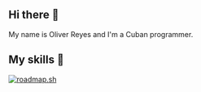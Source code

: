 ## Hi there 👋

My name is Oliver Reyes and I'm a Cuban programmer.

## My skills 🚀

[![roadmap.sh](https://roadmap.sh/card/tall/681d93bb42b1a247874c88b1?variant=dark)](https://roadmap.sh)

<!-- Add skills icon, see on Virusgaming or Sn0wm4n profile-->

<!--
**RyuDMC/RyuDMC** is a ✨ _special_ ✨ repository because its `README.md` (this file) appears on your GitHub profile.

Here are some ideas to get you started:

- 🔭 I’m currently working on ...
- 🌱 I’m currently learning ...
- 👯 I’m looking to collaborate on ...
- 🤔 I’m looking for help with ...
- 💬 Ask me about ...
- 📫 How to reach me: ...
- 😄 Pronouns: ...
- ⚡ Fun fact: ...
-->
